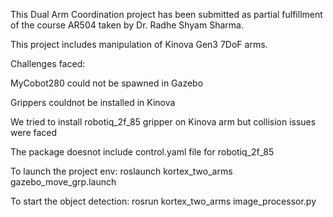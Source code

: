 This Dual Arm Coordination project has been submitted as partial fulfillment of the course AR504 taken by Dr. Radhe Shyam Sharma.

This project includes manipulation of Kinova Gen3 7DoF arms.

Challenges faced:

MyCobot280 could not be spawned in Gazebo

Grippers couldnot be installed in Kinova

We tried to install robotiq_2f_85 gripper on Kinova arm but collision issues were faced

The package doesnot include control.yaml file for robotiq_2f_85

To launch the project env:
roslaunch kortex_two_arms gazebo_move_grp.launch

To start the object detection:
rosrun kortex_two_arms image_processor.py
